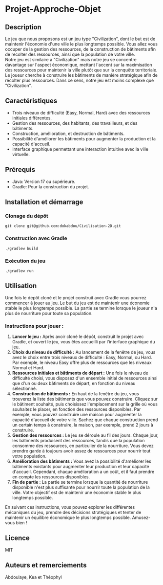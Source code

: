 # Projet-Approche-Objet

## Description
Le jeu que nous proposons est un jeu type "Civilization", dont le but est de maintenir l'économie d'une ville le plus longtemps possible. Vous allez vous occuper de la gestion des ressources, de la construction de bâtiments afin de recolter des ressources, ainsi que la population de votre ville.  
Notre jeu est similaire a "Civilization" mais notre jeu se concentre davantage sur l'aspect économique, mettant l'accent sur la maximisation des ressources pour maintenir la ville plutôt que sur la conquête territoriale. Le joueur cherche à construire les bâtiments de manière stratégique afin de récolter plus ressources. Dans ce sens, notre jeu est moins complexe que "Civilization".

## Caractéristiques
- Trois niveaux de difficulté (Easy, Normal, Hard) avec des ressources initiales différentes.
- Gestion des ressources, des habitants, des travailleurs, et des bâtiments.
- Construction, amélioration, et destruction de bâtiments.
- Possibilité d'améliorer les bâtiments pour augmenter la production et la capacité d'accueil.
- Interface graphique permettant une interaction intuitive avec la ville virtuelle.


## Prérequis
- Java: Version 17 ou supérieure.
- Gradle: Pour la construction du projet.

## Installation et démarrage
### Clonage du dépôt

```shell
git clone git@github.com:dokabdou/Civilisation-2D.git
```
### Construction avec Gradle

```shell
./gradlew build
```

### Exécution du jeu
```shell
./gradlew run
```


## Utilisation
Une fois le depôt cloné et le projet construit avec Gradle vous pourrez commencer à jouer au jeu.
Le but du jeu est de maintenir une économie stable le plus longtemps possible. La partie se termine lorsque le joueur n'a plus de nourriture pour toute sa population. 

### Instructions pour jouer :
1. **Lancer le jeu :** Après avoir cloné le dépôt, construit le projet avec Gradle, et ouvert le jeu, vous êtes accueilli par l'interface graphique du jeu.
2. **Choix du niveau de difficulté :** Au lancement de la fenêtre de jeu, vous avez le choix entre trois niveaux de difficulté : Easy, Normal, ou Hard. Par exemple, le niveau Easy offre plus de ressources que les niveaux Normal et Hard.
3. **Ressources initiales et bâtiments de départ :** Une fois le niveau de difficulté choisi, vous disposez d'un ensemble initial de ressources ainsi que d'un ou deux bâtiments de départ, en fonction du niveau sélectionné.
4. **Construction de bâtiments :** En haut de la fenêtre du jeu, vous trouverez la liste des bâtiments que vous pouvez construire. Cliquez sur le bâtiment souhaité, puis choisissez l'emplacement sur la grille où vous souhaitez le placer, en fonction des ressources disponibles. Par exemple, vous pouvez construire une maison pour augmenter la capacité d'accueil de votre ville. Sachez que chaque construction prend un certain temps à construire, la maison, par exemple, prend 2 jours à construire.
5. **Gestion des ressources :** Le jeu se déroule au fil des jours. Chaque jour, les bâtiments produisent des ressources, tandis que la population consomme des ressources, en particulier de la nourriture. Vous devez prendre garde à toujours avoir assez de ressources pour nourrir tout votre population.
6. **Amélioration des bâtiments :** Vous avez la possibilité d'améliorer les bâtiments existants pour augmenter leur production et leur capacité d'accueil. Cependant, chaque amélioration a un coût, et il faut prendre en compte les ressources disponibles.
7. **Fin de partie :** La partie se termine lorsque la quantité de nourriture disponible n'est plus suffisante pour nourrir toute la population de la ville. Votre objectif est de maintenir une économie stable le plus longtemps possible.

En suivant ces instructions, vous pouvez explorer les différentes mécaniques du jeu, prendre des décisions stratégiques et tenter de maintenir un équilibre économique le plus longtemps possible. Amusez-vous bien !


## Licence
MIT

## Auteurs et remerciements
Abdoulaye, Kea et Théophyl
